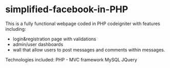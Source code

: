 # simplified-facebook-in-PHP

This is a fully functional webpage coded in PHP codeigniter with features including:

- login&registration page with validations
- admin/user dashboards
- wall that allow users to post messages and comments within messages.

Technologies included:
PHP - MVC framework
MySQL
JQuery
